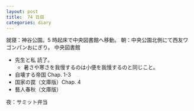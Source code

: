 ```yaml
---
layout: post
title:  74 日目
categories: diary
---
```


就寝：神谷公園。5 時起床で中央図書館へ移動。
朝：中央公園北側にて西友ワゴンパンおにぎり。
中央図書館
* 先生と私 読了。
  * 暑さや寒さを我慢するのは小便を我慢するのと同じこと。
* 自壊する帝国 Chap. 1-3
* 国家の罠（文庫版）Chap. 4
* 藝人春秋（文庫版）

夜：サミット弁当
